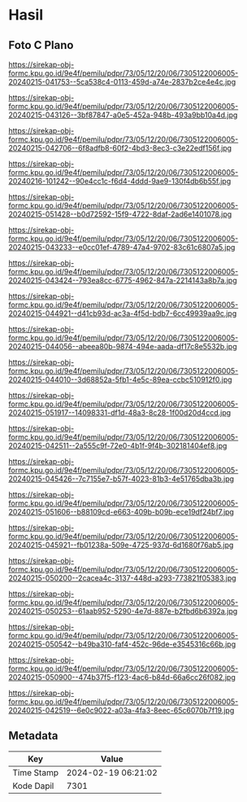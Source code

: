 # Hasil

## Foto C Plano

https://sirekap-obj-formc.kpu.go.id/9e4f/pemilu/pdpr/73/05/12/20/06/7305122006005-20240215-041753--5ca538c4-0113-459d-a74e-2837b2ce4e4c.jpg

https://sirekap-obj-formc.kpu.go.id/9e4f/pemilu/pdpr/73/05/12/20/06/7305122006005-20240215-043126--3bf87847-a0e5-452a-948b-493a9bb10a4d.jpg

https://sirekap-obj-formc.kpu.go.id/9e4f/pemilu/pdpr/73/05/12/20/06/7305122006005-20240215-042706--6f8adfb8-60f2-4bd3-8ec3-c3e22edf156f.jpg

https://sirekap-obj-formc.kpu.go.id/9e4f/pemilu/pdpr/73/05/12/20/06/7305122006005-20240216-101242--90e4cc1c-f6d4-4ddd-9ae9-130f4db6b55f.jpg

https://sirekap-obj-formc.kpu.go.id/9e4f/pemilu/pdpr/73/05/12/20/06/7305122006005-20240215-051428--b0d72592-15f9-4722-8daf-2ad6e1401078.jpg

https://sirekap-obj-formc.kpu.go.id/9e4f/pemilu/pdpr/73/05/12/20/06/7305122006005-20240215-043233--e0cc01ef-4789-47a4-9702-83c61c6807a5.jpg

https://sirekap-obj-formc.kpu.go.id/9e4f/pemilu/pdpr/73/05/12/20/06/7305122006005-20240215-043424--793ea8cc-6775-4962-847a-2214143a8b7a.jpg

https://sirekap-obj-formc.kpu.go.id/9e4f/pemilu/pdpr/73/05/12/20/06/7305122006005-20240215-044921--d41cb93d-ac3a-4f5d-bdb7-6cc49939aa9c.jpg

https://sirekap-obj-formc.kpu.go.id/9e4f/pemilu/pdpr/73/05/12/20/06/7305122006005-20240215-044056--abeea80b-9874-494e-aada-df17c8e5532b.jpg

https://sirekap-obj-formc.kpu.go.id/9e4f/pemilu/pdpr/73/05/12/20/06/7305122006005-20240215-044010--3d68852a-5fb1-4e5c-89ea-ccbc510912f0.jpg

https://sirekap-obj-formc.kpu.go.id/9e4f/pemilu/pdpr/73/05/12/20/06/7305122006005-20240215-051917--14098331-df1d-48a3-8c28-1f00d20d4ccd.jpg

https://sirekap-obj-formc.kpu.go.id/9e4f/pemilu/pdpr/73/05/12/20/06/7305122006005-20240215-042511--2a555c9f-72e0-4b1f-9f4b-302181404ef8.jpg

https://sirekap-obj-formc.kpu.go.id/9e4f/pemilu/pdpr/73/05/12/20/06/7305122006005-20240215-045426--7c7155e7-b57f-4023-81b3-4e51765dba3b.jpg

https://sirekap-obj-formc.kpu.go.id/9e4f/pemilu/pdpr/73/05/12/20/06/7305122006005-20240215-051606--b88109cd-e663-409b-b09b-ece19df24bf7.jpg

https://sirekap-obj-formc.kpu.go.id/9e4f/pemilu/pdpr/73/05/12/20/06/7305122006005-20240215-045921--fb01238a-509e-4725-937d-6d1680f76ab5.jpg

https://sirekap-obj-formc.kpu.go.id/9e4f/pemilu/pdpr/73/05/12/20/06/7305122006005-20240215-050200--2cacea4c-3137-448d-a293-773821f05383.jpg

https://sirekap-obj-formc.kpu.go.id/9e4f/pemilu/pdpr/73/05/12/20/06/7305122006005-20240215-050253--61aab952-5290-4e7d-887e-b2fbd6b6392a.jpg

https://sirekap-obj-formc.kpu.go.id/9e4f/pemilu/pdpr/73/05/12/20/06/7305122006005-20240215-050542--b49ba310-faf4-452c-96de-e3545316c66b.jpg

https://sirekap-obj-formc.kpu.go.id/9e4f/pemilu/pdpr/73/05/12/20/06/7305122006005-20240215-050900--474b37f5-f123-4ac6-b84d-66a6cc26f082.jpg

https://sirekap-obj-formc.kpu.go.id/9e4f/pemilu/pdpr/73/05/12/20/06/7305122006005-20240215-042519--6e0c9022-a03a-4fa3-8eec-65c6070b7f19.jpg


## Metadata

| Key        | Value               |
| ---------- | ------------------- |
| Time Stamp | 2024-02-19 06:21:02 |
| Kode Dapil | 7301                |



